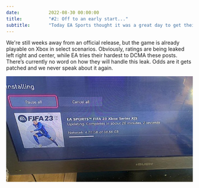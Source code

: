 ```yaml
---
date: 			2022-08-30 00:00:00
title: 			"#2: Off to an early start..."
subtitle: 		"Today EA Sports thought it was a great day to get their mistakes counter running."
---
```


We're still weeks away from an official release, but the game is already playable on Xbox in select scenarios. Obviously, ratings are being leaked left right and center, while EA tries their hardest to DCMA these posts. There’s currently no word on how they will handle this leak. Odds are it gets patched and we never speak about it again.

<img src="/assets/images/fifa23-xbox.jpg" alt="FIFA 23 being installed before it's even out."/>